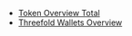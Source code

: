 - [Token Overview Total](stats_token_overview)
- [Threefold Wallets Overview](stats_special_wallets)


<!-- - [Token Overview Farmed](stats_token_farmed)  -->
